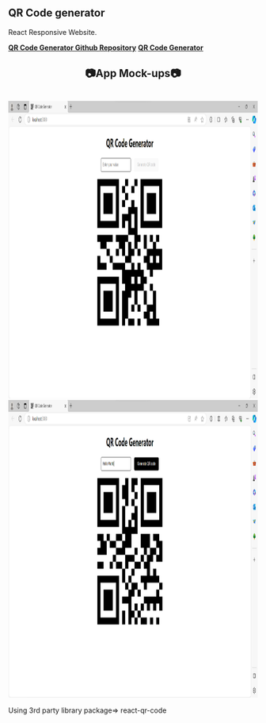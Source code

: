 ## QR Code generator

React Responsive Website.

[**QR Code Generator Github Repository**](https://github.com/PragyaSingh27/QR-Code-Generator.git)
[**QR Code Generator**](https://shimmering-paprenjak-022417.netlify.app/)

<!-- ## 📸 ScreenShots 📷 -->

<div align="center">

## 📷App Mock-ups📷
<!-- <img src = "" width = 1260 height = 600> -->
<br>
<img src = ".\1.png" width = 1260 height = 600>
<br>
<img src = ".\2.png" width = 1260 height = 600>
</div>

<!-- <img src = "images\web1.jpg" width = 1260 height = 600> -->

Using 3rd party library package=> react-qr-code
